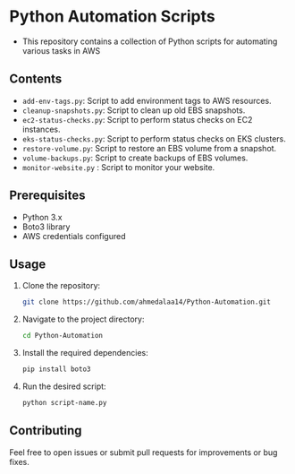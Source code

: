 # Python Automation Scripts

- This repository contains a collection of Python scripts for automating various tasks in AWS 

## Contents

- `add-env-tags.py`: Script to add environment tags to AWS resources.
- `cleanup-snapshots.py`: Script to clean up old EBS snapshots.
- `ec2-status-checks.py`: Script to perform status checks on EC2 instances.
- `eks-status-checks.py`: Script to perform status checks on EKS clusters.
- `restore-volume.py`: Script to restore an EBS volume from a snapshot.
- `volume-backups.py`: Script to create backups of EBS volumes.
- `monitor-website.py` : Script to monitor your website.

## Prerequisites

- Python 3.x
- Boto3 library
- AWS credentials configured

## Usage

1. Clone the repository:
    ```sh
    git clone https://github.com/ahmedalaa14/Python-Automation.git
    ```
2. Navigate to the project directory:
    ```sh
    cd Python-Automation
    ```
3. Install the required dependencies:
    ```sh
    pip install boto3
    ```
4. Run the desired script:
    ```sh
    python script-name.py
    ```

## Contributing

Feel free to open issues or submit pull requests for improvements or bug fixes.
